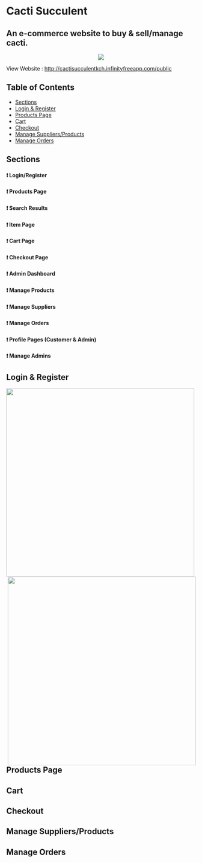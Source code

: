 # Cacti Succulent
## An e-commerce website to buy & sell/manage cacti.

<p align="center">
  <img  src="https://github.com/saads2018/cacti.github.io/assets/71264405/28499831-3d45-4bba-8d13-da4e785dd168">
</p>

View Website : http://cactisucculentkch.infinityfreeapp.com/public 

## Table of Contents

- [Sections](#sections)
- [Login & Register](#login--register)
- [Products Page](#products-page)
- [Cart](#cart)
- [Checkout](#checkout)
- [Manage Suppliers/Products](#manage-suppliersproducts)
- [Manage Orders](#manage-orders)

## Sections

#### :exclamation: Login/Register
#### :exclamation: Products Page
#### :exclamation: Search Results
#### :exclamation: Item Page
#### :exclamation: Cart Page
#### :exclamation: Checkout Page
#### :exclamation: Admin Dashboard
#### :exclamation: Manage Products
#### :exclamation: Manage Suppliers
#### :exclamation: Manage Orders
#### :exclamation: Profile Pages (Customer & Admin)
#### :exclamation: Manage Admins

## Login & Register

<div display="flex">
<img width="500" height="500" align="left" src="https://github.com/saads2018/cacti.github.io/assets/71264405/b9bf4ec6-5d07-4326-8116-9caa74ad63f1">
<img width="500" height="500" align="right" src="https://github.com/saads2018/cacti.github.io/assets/71264405/610d3445-3ec0-4c04-811c-626ff6195e39">    
</div>

<br/>

## Products Page
## Cart
## Checkout
## Manage Suppliers/Products
## Manage Orders
